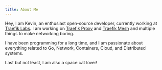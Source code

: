 ```yaml
---
title: About Me
---
```


Hey, I am Kevin, an enthusiast open-source developer, currently working at [Traefik Labs](https://traefik.io/). I am
working on [Traefik Proxy](https://github.com/traefik/traefik#readme)
and [Traefik Mesh](https://github.com/traefik/mesh#readme) and multiple things to make networking boring.

I have been programming for a long time, and I am passionate about everything related to Go, Network, Containers, Cloud,
and Distributed systems.

Last but not least, I am also a space cat lover!
